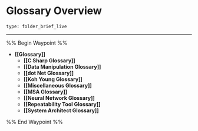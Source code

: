 # Glossary Overview
 
```ccard
type: folder_brief_live
```
 
---

%% Begin Waypoint %%
- **[[Glossary]]**
	- **[[C Sharp Glossary]]**
	- **[[Data Manipulation Glossary]]**
	- **[[dot Net Glossary]]**
	- **[[Koh Young Glossary]]**
	- **[[Miscellaneous Glossary]]**
	- **[[MSA Glossary]]**
	- **[[Neural Network Glossary]]**
	- **[[Repeatability Tool Glossary]]**
	- **[[System Architect Glossary]]**

%% End Waypoint %%